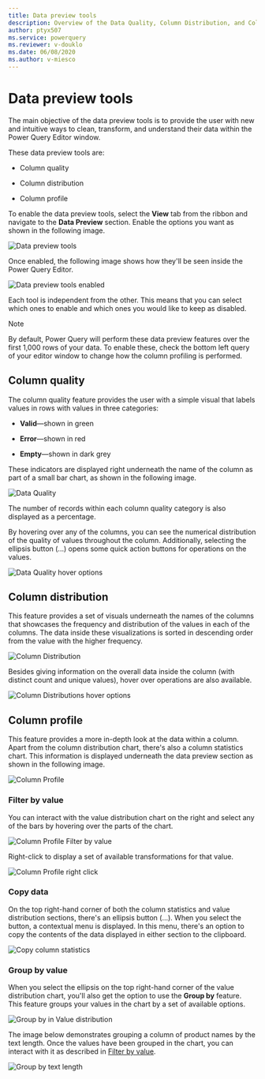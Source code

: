 ```yaml
---
title: Data preview tools
description: Overview of the Data Quality, Column Distribution, and Column Profile features found inside the Power Query Editor
author: ptyx507
ms.service: powerquery
ms.reviewer: v-douklo
ms.date: 06/08/2020
ms.author: v-miesco
---
```


# Data preview tools

The main objective of the data preview tools is to provide the user with new and intuitive ways to clean, transform, and understand their data within the Power Query Editor window.

These data preview tools are:

* Column quality

* Column distribution

* Column profile

To enable the data preview tools, select the **View** tab from the ribbon and navigate to the **Data Preview** section. Enable the options you want as shown in the following image.

![Data preview tools](images/me-enable-data-preview-tools.png)

Once enabled, the following image shows how they'll be seen inside the Power Query Editor.

![Data preview tools enabled](images/me-data-preview-tools-enabled-v2.png)

Each tool is independent from the other. This means that you can select which ones to enable and which ones you would like to keep as disabled.

>[!NOTE] 
>By default, Power Query will perform these data preview features over the first 1,000 rows of your data. To enable these, check the bottom left query of your editor window to change how the column profiling is performed.

## Column quality
The column quality feature provides the user with a simple visual that labels values in rows with values in three categories:

* **Valid**&mdash;shown in green

* **Error**&mdash;shown in red

* **Empty**&mdash;shown in dark grey

These indicators are displayed right underneath the name of the column as part of a small bar chart, as shown in the following image.

![Data Quality](images/me-data-quality.png)

The number of records within each column quality category is also displayed as a percentage.

By hovering over any of the columns, you can see the numerical distribution of the quality of values throughout the column. Additionally, selecting the ellipsis button (...) opens some quick action buttons for operations on the values.

![Data Quality hover options](images/me-column-quality-hover.png)

## Column distribution

This feature provides a set of visuals underneath the names of the columns that showcases the frequency and distribution of the values in each of the columns. The data inside these visualizations is sorted in descending order from the value with the higher frequency.

![Column Distribution](images/me-column-distribution.png)

Besides giving information on the overall data inside the column (with distinct count and unique values), hover over operations are also available.

![Column Distributions hover options](images/me-column-distribution-hover.png)

## Column profile

This feature provides a more in-depth look at the data within a column. Apart from the column distribution chart, there's also a column statistics chart. This information is displayed underneath the data preview section as shown in the following image.

![Column Profile](images/me-column-profile.png)

### Filter by value

You can interact with the value distribution chart on the right and select any of the bars by hovering over the parts of the chart.  

![Column Profile Filter by value](images/me-column-profile-hover.png)

Right-click to display a set of available transformations for that value.

![Column Profile right click](images/column-profile-right-click.png)

### Copy data

On the top right-hand corner of both the column statistics and value distribution sections, there's an ellipsis button (...). When you select the button, a contextual menu is displayed. In this menu, there's an option to copy the contents of the data displayed in either section to the clipboard.

![Copy column statistics](images/me-copy-column-statistics.png)

### Group by value

When you select the ellipsis on the top right-hand corner of the value distribution chart, you'll also get the option to use the **Group by** feature. This feature groups your values in the chart by a set of available options. 

![Group by in Value distribution](images/me-value-distribution-group-by.png)

The image below demonstrates grouping a column of product names by the text length. Once the values have been grouped in the chart, you can interact with it as described in [Filter by value](#filter-by-value).

![Group by text length](images/me-text-length-distribution.png)
